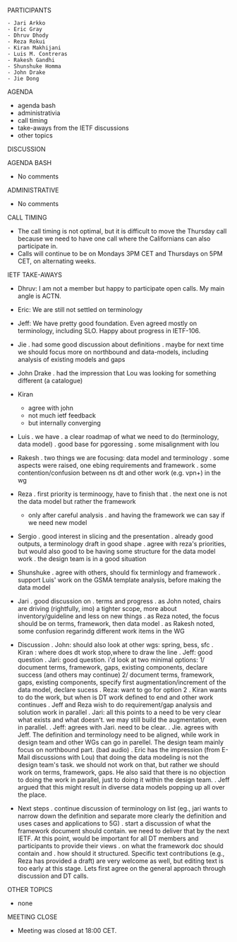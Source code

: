 
PARTICIPANTS

    - Jari Arkko
    - Eric Gray
    - Dhruv Dhody
    - Reza Rokui
    - Kiran Makhijani
    - Luis M. Contreras
    - Rakesh Gandhi
    - Shunshuke Homma
    - John Drake
    - Jie Dong

AGENDA

- agenda bash
- administrativia
- call timing
- take-aways from the IETF discussions
- other topics


DISCUSSION

AGENDA BASH
- No comments

ADMINISTRATIVE
- No comments

CALL TIMING
- The call timing is not optimal, but it is difficult to move the Thursday call because we need to have one call where the Californians can also participate in.
- Calls will continue to be on Mondays 3PM CET and Thursdays on 5PM CET, on alternating weeks.

IETF TAKE-AWAYS

- Dhruv: I am not a member but happy to participate open calls. My main angle is ACTN.

- Eric:  We are still not settled on terminology

- Jeff: We have pretty good foundation. Even agreed mostly on terminology, including SLO. Happy about progress in IETF-106.
- Jie
  . had some good discussion about definitions
  . maybe for next time we should focus more on northbound and data-models, including analysis of existing models and gaps
- John Drake
  . had the impression that Lou was looking for something different (a catalogue)
- Kiran
  - agree with john
  - not much ietf feedback
  - but internally converging
- Luis
  . we have . a clear roadmap of what we need to do (terminology, data model)
  . good base for pgoressing
  . some misalignment with lou
- Rakesh
  . two things we are focusing: data model and terminology
  . some aspects were raised, one ebing requirements and framework
  . some contention/confusion between ns dt and other work (e.g. vpn+) in the wg
- Reza
   . first priority is terminoogy, have to finish that
   . the next one is not the data model but rather the framework
     - only after careful analysis . and having the framework we can say if we need new model
- Sergio
   . good interest in slicing and the presentation
   . already good outputs, a terminology draft in good shape
   . agree with reza's priorities, but would also good to be having some structure for the data model work
   . the design team is in a good situation
- Shunshuke
   . agree with others, should fix terminlogy and framework
   . support Luis' work on the GSMA template analysis, before making the data model
- Jari
  . good discussion on . terms and progress
  . as John noted, chairs are driving (rightfully, imo) a tighter scope, more about inventory/guideline and less on new things
  . as Reza noted, the focus should be on terms, framework, then data model
  . as Rakesh noted, some confusion regarindg different work items in the WG
- Discussion
  . John: should also look at other wgs: spring, bess, sfc
  . Kiran : where does dt work stop,where to draw the line 
  . Jeff: good question
   . Jari: good question. i'd look at two minimal options:
          1/ document terms, framework, gaps, existing components, declare success (and others may continue)
          2/ document terms, framework, gaps, existing components, specify first augmentation/increment of the data model, declare sucess
  . Reza: want to go for option 2
  . Kiran wants to do the work, but when is DT work defined to end and other work continues
  . Jeff and Reza wish to do requirement/gap analysis and solution work in parallel
 . Jari: all this points to a need to be very clear what exists and what doesn't. we may still build the augmentation, even in parallel.
  . Jeff: agrees with Jari. need to be clear.
  . Jie. agrees with Jeff. The definition and terminology need to be aligned, while work in design team and other WGs can go in parellel. The design team mainly focus on northbound part.  (bad audio)
    . Eric has the impression (from E-Mail discussions with Lou) that doing the data modeling is not the design team's task. we should not work on that, but rather we should work on terms, framework, gaps.  He also said that there is no objection to doing the work in parallel, just to doing it within the design team.
   . Jeff argued that this might result in diverse data models popping up all over the place.
- Next steps
  . continue discussion of terminology on list (eg., jari wants to narrow down the definition and separate more clearly the definition and uses cases and applications to 5G)
  . start a discussion of what the framework document should contain. we need to deliver that by the next IETF. At this point, would be important for all DT members and participants to provide their views . on what the framework doc should contain and . how should it structured. Specific text contributions (e.g.,  Reza has provided a draft) are very welcome as well, but editing text is too early at this stage. Lets first agree on the general approach through discussion and DT calls.
  
OTHER TOPICS
- none

MEETING CLOSE
- Meeting was closed at 18:00 CET.
